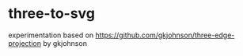 # three-to-svg

experimentation based on https://github.com/gkjohnson/three-edge-projection by gkjohnson
